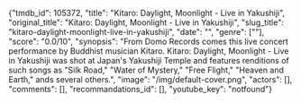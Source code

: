 {"tmdb_id": 105372, "title": "Kitaro: Daylight, Moonlight - Live in Yakushiji", "original_title": "Kitaro: Daylight, Moonlight - Live in Yakushiji", "slug_title": "kitaro-daylight-moonlight-live-in-yakushiji", "date": "", "genre": [""], "score": "0.0/10", "synopsis": "From Domo Records comes this live concert performance by Buddhist musician Kitaro. Kitaro: Daylight, Moonlight - Live in Yakushiji was shot at Japan's Yakushiji Temple and features renditions of such songs as \"Silk Road,\" \"Water of Mystery,\" \"Free Flight,\" \"Heaven and Earth,\" ands several others.", "image": "/img/default-cover.png", "actors": [], "comments": [], "recommandations_id": [], "youtube_key": "notfound"}